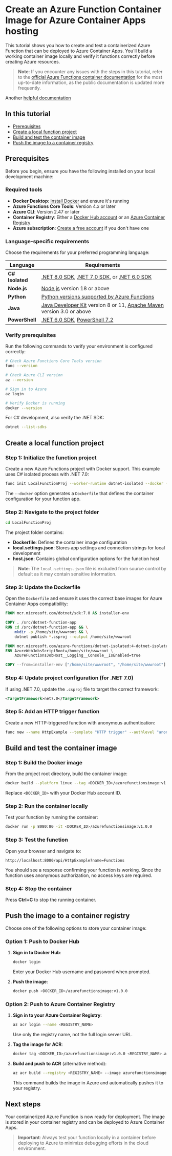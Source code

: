 
# Create an Azure Function Container Image for Azure Container Apps hosting

This tutorial shows you how to create and test a containerized Azure Function that can be deployed to Azure Container Apps. You'll build a working container image locally and verify it functions correctly before creating Azure resources.

> **Note**: If you encounter any issues with the steps in this tutorial, refer to the [official Azure Functions container documentation](https://learn.microsoft.com/en-us/azure/azure-functions/functions-create-container-registry) for the most up-to-date information, as the public documentation is updated more frequently.
>

Another [helpful documentation](https://learn.microsoft.com/en-us/azure/azure-functions/functions-how-to-custom-container?pivots=container-apps) 

## In this tutorial

- [Prerequisites](#prerequisites)
- [Create a local function project](#create-a-local-function-project)
- [Build and test the container image](#build-and-test-the-container-image)
- [Push the image to a container registry](#push-the-image-to-a-container-registry)

## Prerequisites

Before you begin, ensure you have the following installed on your local development machine:

### Required tools

- **Docker Desktop**: [Install Docker](https://docs.docker.com/install/) and ensure it's running
- **Azure Functions Core Tools**: Version 4.x or later
- **Azure CLI**: Version 2.47 or later
- **Container Registry**: Either a [Docker Hub account](https://hub.docker.com/signup) or an [Azure Container Registry](https://learn.microsoft.com/en-us/azure/container-registry/container-registry-get-started-portal?tabs=azure-cli)
- **Azure subscription**: [Create a free account](https://azure.microsoft.com/free/?ref=microsoft.com&utm_source=microsoft.com&utm_medium=docs&utm_campaign=visualstudio) if you don't have one

### Language-specific requirements

Choose the requirements for your preferred programming language:

| Language | Requirements |
|----------|-------------|
| **C# Isolated** | [.NET 8.0 SDK](https://dotnet.microsoft.com/en-us/download/dotnet/8.0), [.NET 7.0 SDK](https://dotnet.microsoft.com/en-us/download/dotnet/7.0), or [.NET 6.0 SDK](https://dotnet.microsoft.com/download) |
| **Node.js** | [Node.js](https://nodejs.org/) version 18 or above |
| **Python** | [Python versions supported by Azure Functions](https://learn.microsoft.com/en-us/azure/azure-functions/supported-languages#languages-by-runtime-version) |
| **Java** | [Java Developer Kit](https://learn.microsoft.com/en-us/azure/developer/java/fundamentals/java-support-on-azure) version 8 or 11, [Apache Maven](https://maven.apache.org/) version 3.0 or above |
| **PowerShell** | [.NET 6.0 SDK](https://dotnet.microsoft.com/download), [PowerShell 7.2](https://learn.microsoft.com/en-us/powershell/scripting/install/installing-powershell-core-on-windows) |

### Verify prerequisites

Run the following commands to verify your environment is configured correctly:

```bash
# Check Azure Functions Core Tools version
func --version

# Check Azure CLI version
az --version

# Sign in to Azure
az login

# Verify Docker is running
docker --version
```

For C# development, also verify the .NET SDK:

```bash
dotnet --list-sdks
```

## Create a local function project

### Step 1: Initialize the function project

Create a new Azure Functions project with Docker support. This example uses C# isolated process with .NET 7.0:

```bash
func init LocalFunctionProj --worker-runtime dotnet-isolated --docker --target-framework net7.0
```

The `--docker` option generates a `Dockerfile` that defines the container configuration for your function app.

### Step 2: Navigate to the project folder

```bash
cd LocalFunctionProj
```

The project folder contains:
- **Dockerfile**: Defines the container image configuration
- **local.settings.json**: Stores app settings and connection strings for local development
- **host.json**: Contains global configuration options for the function host

> **Note**: The `local.settings.json` file is excluded from source control by default as it may contain sensitive information.

### Step 3: Update the Dockerfile

Open the `Dockerfile` and ensure it uses the correct base images for Azure Container Apps compatibility:

```dockerfile
FROM mcr.microsoft.com/dotnet/sdk:7.0 AS installer-env

COPY . /src/dotnet-function-app
RUN cd /src/dotnet-function-app && \
    mkdir -p /home/site/wwwroot && \
    dotnet publish *.csproj --output /home/site/wwwroot

FROM mcr.microsoft.com/azure-functions/dotnet-isolated:4-dotnet-isolated7.0
ENV AzureWebJobsScriptRoot=/home/site/wwwroot \
    AzureFunctionsJobHost__Logging__Console__IsEnabled=true

COPY --from=installer-env ["/home/site/wwwroot", "/home/site/wwwroot"]
```

### Step 4: Update project configuration (for .NET 7.0)

If using .NET 7.0, update the `.csproj` file to target the correct framework:

```xml
<TargetFramework>net7.0</TargetFramework>
```

### Step 5: Add an HTTP trigger function

Create a new HTTP-triggered function with anonymous authentication:

```bash
func new --name HttpExample --template "HTTP trigger" --authlevel "anonymous"
```

## Build and test the container image

### Step 1: Build the Docker image

From the project root directory, build the container image:

```bash
docker build --platform linux --tag <DOCKER_ID>/azurefunctionsimage:v1.0.0 .
```

Replace `<DOCKER_ID>` with your Docker Hub account ID.

### Step 2: Run the container locally

Test your function by running the container:

```bash
docker run -p 8080:80 -it <DOCKER_ID>/azurefunctionsimage:v1.0.0
```

### Step 3: Test the function

Open your browser and navigate to:

```
http://localhost:8080/api/HttpExample?name=Functions
```

You should see a response confirming your function is working. Since the function uses anonymous authorization, no access keys are required.

### Step 4: Stop the container

Press **Ctrl+C** to stop the running container.

## Push the image to a container registry

Choose one of the following options to store your container image:

### Option 1: Push to Docker Hub

1. **Sign in to Docker Hub**:
   ```bash
   docker login
   ```
   Enter your Docker Hub username and password when prompted.

2. **Push the image**:
   ```bash
   docker push <DOCKER_ID>/azurefunctionsimage:v1.0.0
   ```

### Option 2: Push to Azure Container Registry

1. **Sign in to your Azure Container Registry**:
   ```bash
   az acr login --name <REGISTRY_NAME>
   ```
   Use only the registry name, not the full login server URL.

2. **Tag the image for ACR**:
   ```bash
   docker tag <DOCKER_ID>/azurefunctionsimage:v1.0.0 <REGISTRY_NAME>.azurecr.io/azurefunctionsimage:v1.0.0
   ```

3. **Build and push to ACR** (alternative method):
   ```bash
   az acr build --registry <REGISTRY_NAME> --image azurefunctionsimage:v1.0.0 .
   ```
   This command builds the image in Azure and automatically pushes it to your registry.

## Next steps

Your containerized Azure Function is now ready for deployment. The image is stored in your container registry and can be deployed to Azure Container Apps.

> **Important**: Always test your function locally in a container before deploying to Azure to minimize debugging efforts in the cloud environment.

